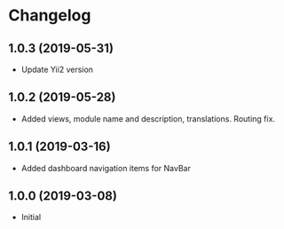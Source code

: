 Changelog
=========

## 1.0.3 (2019-05-31)
 * Update Yii2 version
 
## 1.0.2 (2019-05-28)
 * Added views, module name and description, translations. Routing fix.
 
## 1.0.1 (2019-03-16)
 * Added dashboard navigation items for NavBar

## 1.0.0 (2019-03-08)
 * Initial